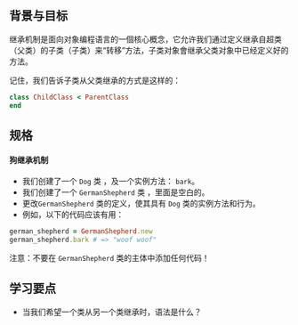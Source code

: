 ## 背景与目标

继承机制是面向对象编程语言的一個核心概念，它允许我们通过定义继承自超类（父类）的子类（子类）来“转移”方法，子类对象會继承父类对象中已经定义好的方法。

记住，我们告诉子类从父类继承的方式是这样的：

```ruby
class ChildClass < ParentClass
end
```

## 规格

#### 狗继承机制

- 我们创建了一个 `Dog` 类 ，及一个实例方法： `bark`。
- 我们创建了一个 `GermanShepherd` 类 ，里面是空白的。
- 更改`GermanShepherd` 类的定义，使其具有 `Dog` 类的实例方法和行为。
- 例如，以下的代码应该有用：

```ruby
german_shepherd = GermanShepherd.new
german_shepherd.bark # => "woof woof"
```
注意：不要在 `GermanShepherd` 类的主体中添加任何代码！


## 学习要点

- 当我们希望一个类从另一个类继承时，语法是什么？


